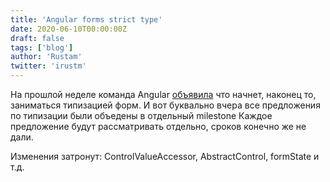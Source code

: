 ```yaml
---
title: 'Angular forms strict type'
date: 2020-06-10T00:00:00Z
draft: false
tags: ['blog']
author: 'Rustam'
twitter: 'irustm'
---
```

<!--more-->

На прошлой неделе команда Angular [объявила](https://github.com/angular/angular/issues/13721#issuecomment-637698836) что начнет, наконец то, заниматься типизацией форм. И вот буквально вчера все предложения по типизации были объедены в отдельный milestone 
Каждое предложение будут рассматривать отдельно, сроков конечно же не дали. 

Изменения затронут: ControlValueAccessor, AbstractControl, formState и т.д.